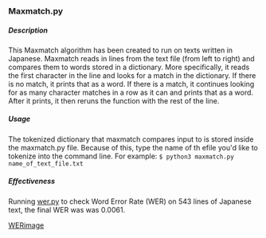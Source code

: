 ### Maxmatch.py
##### Description
This Maxmatch algorithm has been created to run on texts written in Japanese. Maxmatch reads in lines from the text file (from left to right) and compares them to words stored in a dictionary. More specifically, it reads the first character in the line and looks for a match in the dictionary. If there is no match, it prints that as a word. If there is a match, it continues looking for as many character matches in a row as it can and prints that as a word. After it prints, it then reruns the function with the rest of the line. 

##### Usage
The tokenized dictionary that maxmatch compares input to is stored inside the maxmatch.py file. Because of this, type the name of th efile you'd like to tokenize into the command line. For example: ```$ python3 maxmatch.py name_of_text_file.txt```

##### Effectiveness
Running [wer.py](https://github.com/zszyellow/WER-in-python) to check Word Error Rate (WER) on 543 lines of Japanese text, the final WER was was 0.0061. 

[WERimage](https://github.com/brianrocca/LING-L545-GC/min/01_Maxmatch/wer.png)
